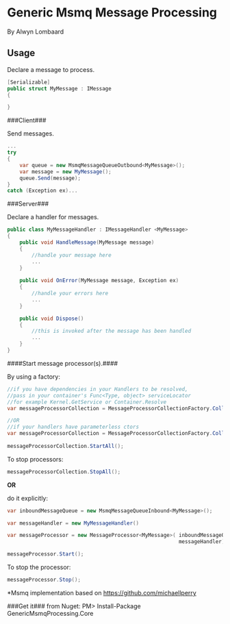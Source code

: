 Generic Msmq Message Processing
============================
By Alwyn Lombaard

Usage
-----

Declare a message to process.

```C#
[Serializable]
public struct MyMessage : IMessage
{

}
``` 

###Client###

Send messages.

```C#
...
try
{
	var queue = new MsmqMessageQueueOutbound<MyMessage>();
	var message = new MyMessage();
	queue.Send(message);
}
catch (Exception ex)...
``` 



###Server###

Declare a handler for messages.

```C#
public class MyMessageHandler : IMessageHandler <MyMessage>
{
	public void HandleMessage(MyMessage message)
	{
		//handle your message here
		...
	}
	
	public void OnError(MyMessage message, Exception ex)
	{
		//handle your errors here
		...
	}

	public void Dispose()
	{
		//this is invoked after the message has been handled
		...
	}
}
``` 

####Start message processor(s).####

By using a factory:

```C#
//if you have dependencies in your Handlers to be resolved,
//pass in your container's Func<Type, object> serviceLocator 
//for example Kernel.GetService or Container.Resolve
var messageProcessorCollection = MessageProcessorCollectionFactory.Collection(Kernel.GetService);

//OR
//if your handlers have parameterless ctors
var messageProcessorCollection = MessageProcessorCollectionFactory.Collection();
								
messageProcessorCollection.StartAll();							

```

To stop processors:
```C#
messageProcessorCollection.StopAll();
```

**OR** 

do it explicitly:

```C#
var inboundMessageQueue = new MsmqMessageQueueInbound<MyMessage>();

var messageHandler = new MyMessageHandler()

var messageProcessor = new MessageProcessor<MyMessage>( inboundMessageQueue, 
														messageHandler);

messageProcessor.Start();
``` 

To stop the processor:

```C#
messageProcessor.Stop();
```



*Msmq implementation based on https://github.com/michaellperry


###Get it###
from Nuget: PM> Install-Package GenericMsmqProcessing.Core


